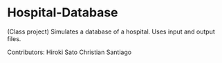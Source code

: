# Hospital-Database
(Class project) Simulates a database of a hospital. Uses input and output files.

Contributors:
Hiroki Sato
Christian Santiago
